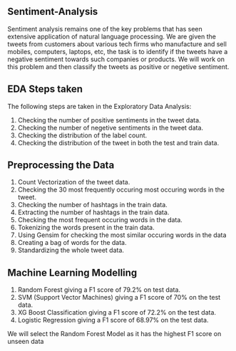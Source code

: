 ## Sentiment-Analysis

Sentiment analysis remains one of the key problems that has seen extensive application of natural language processing. 
We are given the tweets from customers about various tech firms who manufacture and sell mobiles, computers, 
laptops, etc, the task is to identify if the tweets have a negative sentiment towards such companies or products.
We will work on this problem and then classify the tweets as positive or negetive sentiment.


## EDA Steps taken

The following steps are taken in the Exploratory Data Analysis:
1. Checking the number of positive sentiments in the tweet data.
2. Checking the number of negetive sentiments in the tweet data.
3. Checking the distribution of the label count.
4. Checking the distribution of the tweet in both the test and train data.


## Preprocessing the Data

1. Count Vectorization of the tweet data.
2. Checking the 30 most frequently occuring most occuring words in the tweet.
3. Checking the number of hashtags in the train data.
4. Extracting the number of hashtags in the train data.
5. Checking the most frequent occuring words in the data.
6. Tokenizing the words present in the train data.
7. Using Gensim for checking the most similar occuring words in the data
8. Creating a bag of words for the data.
9. Standardizing the whole tweet data.

## Machine Learning Modelling

1. Random Forest giving a F1 score of 79.2% on test data.
2. SVM (Support Vector Machines) giving a F1 score of 70% on the test data.
3. XG Boost Classification giving a F1 score of 72.2% on the test data.
4. Logistic Regression giving a F1 score of 68.97% on the test data.

We will select the Random Forest Model as it has the highest F1 score on unseen data
